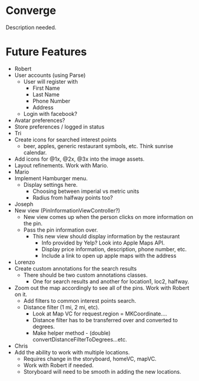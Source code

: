 # Converge

Description needed.

# Future Features
 * Robert
  * User accounts (using Parse)
    * User will register with
      * First Name
      * Last Name
      * Phone Number
      * Address
    * Login with facebook?
   * Avatar preferences?
   * Store preferences / logged in status
 * Tri
  * Create icons for searched interest points
    * beer, apples, generic restaurant symbols, etc. Think sunrise calendar.
  * Add icons for @1x, @2x, @3x into the image assets.
  * Layout refinements. Work with Mario.
 * Mario
  * Implement Hamburger menu.
    * Display settings here.
      * Choosing between imperial vs metric units
      * Radius from halfway points too?
 * Joseph
  * New view (PinInformationViewController?)
    * New view comes up when the person clicks on more information on the pin.
    * Pass the pin information over.
      * This new view should display information by the restaurant
        * Info provided by Yelp? Look into Apple Maps API.
        * Display price information, description, phone number, etc.
        * Include a link to open up apple maps with the address
 * Lorenzo
  * Create custom annotations for the search results
    * There should be two custom annotations classes. 
      * One for search results and another for location1, loc2, halfway.
  * Zoom out the map accordingly to see all of the pins. Work with Robert on it.
    * Add filters to common interest points search.
    * Distance filter (1 mi, 2 mi, etc). 
      * Look at Map VC for request.region = MKCoordinate....
      * Distance filter has to be transferred over and converted to degrees.
      * Make helper method - (double) convertDistanceFilterToDegrees...etc.
 * Chris
  * Add the ability to work with multiple locations.
    * Requires change in the storyboard, homeVC, mapVC. 
    * Work with Robert if needed.
    * Storyboard will need to be smooth in adding the new locations.
